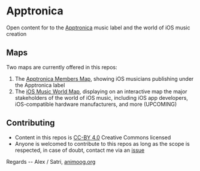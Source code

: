 # Apptronica
Open content for to the [Apptronica](http://apptronica.co.uk) music label and the world of iOS music creation

## Maps

Two maps are currently offered in this repos:

1. The [Apptronica Members Map](maps), showing iOS musicians publishing under the Apptronica label 
2. The [iOS Music World Map](maps), displaying on an interactive map the major stakeholders of the world of iOS music, including iOS app developers, iOS-compatible hardware manufacturers, and more (UPCOMING)


## Contributing

* Content in this repos is [CC-BY 4.0](http://creativecommons.org/licenses/by/4.0/) Creative Commons licensed
* Anyone is welcomed to contribute to this repos as long as the scope is respected, in case of doubt, contact me via an [issue](https://github.com/alexandreleroux/Apptronica/issues)

Regards -- Alex / Satri, [animoog.org](http://animoog.org/satri)
